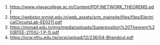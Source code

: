 1. https://www.vijayacollege.ac.in/Content/PDF/NETWORK_THEOREMS.pdf
2. https://webstor.srmist.edu.in/web_assets/srm_mainsite/files/files/ElectricalCircuitsLab-EE0211.pdf
3. https://monad.edu.in/img/media/uploads/Superposition%20Theorem%20(BTEE-211)(U-1,P-1).pdf
4. https://ocw.nthu.edu.tw/ocw/upload/12/236/04-Bhandout.pdf
